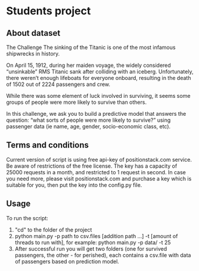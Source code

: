 # Students project

## About dataset

The Challenge
The sinking of the Titanic is one of the most infamous shipwrecks in history.

On April 15, 1912, during her maiden voyage, the widely considered “unsinkable” RMS Titanic sank after colliding with an iceberg. Unfortunately, there weren’t enough lifeboats for everyone onboard, resulting in the death of 1502 out of 2224 passengers and crew.

While there was some element of luck involved in surviving, it seems some groups of people were more likely to survive than others.

In this challenge, we ask you to build a predictive model that answers the question: “what sorts of people were more likely to survive?” using passenger data (ie name, age, gender, socio-economic class, etc).


## Terms and conditions

Current version of script is using free api-key of positionstack.com service. Be aware of restrictions of the free license.
The key has a capacity of 25000 requests in a month, and restricted to 1 request in second. In case you need more, please visit positionstack.com and purchase a key which is suitable for you, then put the key into the config.py file.

## Usage

To run the script:

1. "cd" to the folder of the project
2. python main.py -p path to csv.files [addition path ...] -t [amount of threads to run with], for example:
python main.py -p data/ -t 25
3. After successful run you will get two folders (one for survived passengers, the other - for perished), each contains a csv.file with data of passengers based on prediction model.